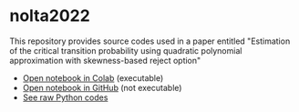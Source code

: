 # nolta2022
This repository provides source codes used in a paper entitled "Estimation of the critical transition probability using quadratic polynomial approximation with skewness-based reject option"


- [Open notebook in Colab](https://colab.research.google.com/github/okumakito/nolta2022/blob/main/nolta2022.ipynb) (executable)
- [Open notebook in GitHub](https://github.com/okumakito/nolta2022/blob/main/nolta2022.ipynb) (not executable)
- [See raw Python codes](https://github.com/okumakito/nolta2022/tree/main/scripts)
